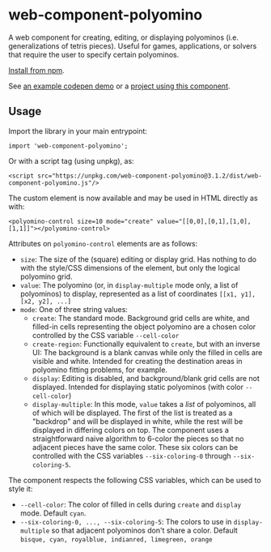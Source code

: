 web-component-polyomino
=======================

A web component for creating, editing, or displaying polyominos (i.e. generalizations of tetris pieces). 
Useful for games, applications, or solvers that require the user to specify certain polyominos.

[Install from npm](https://www.npmjs.com/package/web-component-polyomino).

See [an example codepen demo](https://codepen.io/cemulate/pen/dExpJw) or a [project using this component](https://cemulate.github.io/polyomino-solver/).

## Usage

Import the library in your main entrypoint:

```
import 'web-component-polyomino';
```

Or with a script tag (using unpkg), as:
```
<script src="https://unpkg.com/web-component-polyomino@3.1.2/dist/web-component-polyomino.js"/>
```

The custom element is now available and may be used in HTML directly as with:
```
<polyomino-control size=10 mode="create" value="[[0,0],[0,1],[1,0],[1,1]]"></polyomino-control>
```

Attributes on `polyomino-control` elements are as follows:

* `size`: The size of the (square) editing or display grid.
Has nothing to do with the style/CSS dimensions of the element, but only the logical polyomino grid.
* `value`: The polyomino (or, in `display-multiple` mode only, a list of polyominos) to display, represented as a list of coordinates `[[x1, y1], [x2, y2], ...]`
* `mode`: One of three string values:
    - `create`:
    The standard mode.
    Background grid cells are white, and filled-in cells representing the object polyomino are a chosen color controlled by the CSS variable `--cell-color`
    - `create-region`:
    Functionally equivalent to `create`, but with an inverse UI:
    The background is a blank canvas while only the filled in cells are visible and white.
    Intended for creating the destination areas in polyomino fitting problems, for example.
    - `display`:
    Editing is disabled, and background/blank grid cells are not displayed.
    Intended for displaying static polyominos (with color `--cell-color`)
    - `display-multiple`:
    In this mode, `value` takes a *list* of polyominos, all of which will be displayed.
    The first of the list is treated as a "backdrop" and will be displayed in white, while the rest will be displayed in differing colors on top.
    The component uses a straightforward naive algorithm to 6-color the pieces so that no adjacent pieces have the same color.
    These six colors can be controlled with the CSS variables `--six-coloring-0` through `--six-coloring-5`.

The component respects the following CSS variables, which can be used to style it:

* `--cell-color`: The color of filled in cells during `create` and `display` mode.
Default `cyan`.
* `--six-coloring-0, ..., --six-coloring-5`: The colors to use in `display-multiple` so that adjacent polyominos don't share a color. Default `bisque, cyan, royalblue, indianred, limegreen, orange`
